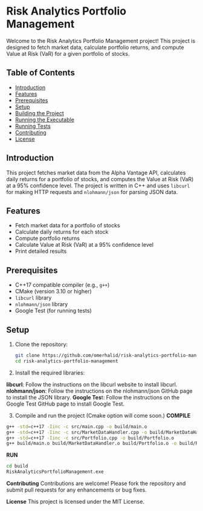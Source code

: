 # Risk Analytics Portfolio Management

Welcome to the Risk Analytics Portfolio Management project! This project is designed to fetch market data, calculate portfolio returns, and compute Value at Risk (VaR) for a given portfolio of stocks.

## Table of Contents

- [Introduction](#introduction)
- [Features](#features)
- [Prerequisites](#prerequisites)
- [Setup](#setup)
- [Building the Project](#building-the-project)
- [Running the Executable](#running-the-executable)
- [Running Tests](#running-tests)
- [Contributing](#contributing)
- [License](#license)

## Introduction

This project fetches market data from the Alpha Vantage API, calculates daily returns for a portfolio of stocks, and computes the Value at Risk (VaR) at a 95% confidence level. The project is written in C++ and uses `libcurl` for making HTTP requests and `nlohmann/json` for parsing JSON data.

## Features

- Fetch market data for a portfolio of stocks
- Calculate daily returns for each stock
- Compute portfolio returns
- Calculate Value at Risk (VaR) at a 95% confidence level
- Print detailed results

## Prerequisites

- C++17 compatible compiler (e.g., `g++`)
- CMake (version 3.10 or higher)
- `libcurl` library
- `nlohmann/json` library
- Google Test (for running tests)

## Setup

1. Clone the repository:

   ```sh
   git clone https://github.com/omerhalid/risk-analytics-portfolio-management.git
   cd risk-analytics-portfolio-management
   ```
2. Install the required libraries:

  **libcurl**: Follow the instructions on the libcurl website to install libcurl.
  **nlohmann/json**: Follow the instructions on the nlohmann/json GitHub page to install the JSON library.
  **Google Tes**t: Follow the instructions on the Google Test GitHub page to install Google Test.

3. Compile and run the project (Cmake option will come soon.)
   **COMPILE**
  ```sh
  g++ -std=c++17 -Iinc -c src/main.cpp -o build/main.o
  g++ -std=c++17 -Iinc -c src/MarketDataHandler.cpp -o build/MarketDataHandler.o
  g++ -std=c++17 -Iinc -c src/Portfolio.cpp -o build/Portfolio.o
  g++ build/main.o build/MarketDataHandler.o build/Portfolio.o -o build/RiskAnalyticsPortfolioManagement -L"C:/Users/katka/source/market_data_handler/curl/lib" -lcurl
  ```
  **RUN**
  ```sh
  cd build
  RiskAnalyticsPortfolioManagement.exe
  ```

**Contributing**
Contributions are welcome! Please fork the repository and submit pull requests for any enhancements or bug fixes.

**License**
This project is licensed under the MIT License.
   
